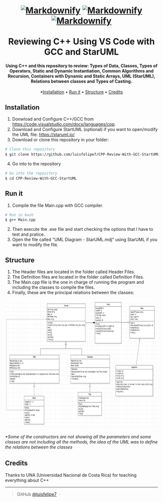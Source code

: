 <h1 align="center">
  <br>
  <a href="https://upload.wikimedia.org/wikipedia/commons/thumb/1/18/ISO_C%2B%2B_Logo.svg/1200px-ISO_C%2B%2B_Logo.svg.png"><img src="https://upload.wikimedia.org/wikipedia/commons/thumb/1/18/ISO_C%2B%2B_Logo.svg/1200px-ISO_C%2B%2B_Logo.svg.png" alt="Markdownify" width="200"></a>
  <a href="https://upload.wikimedia.org/wikipedia/commons/5/5e/GNU_Compiler_Collection_logo.png"><img src="https://upload.wikimedia.org/wikipedia/commons/5/5e/GNU_Compiler_Collection_logo.png" alt="Markdownify" width="200"></a>
   <a href="https://staruml.io/image/staruml_logo.png"><img src="https://staruml.io/image/staruml_logo.png" alt="Markdownify" width="200"></a>
  
  <br>
  <br>
  Reviewing C++ Using VS Code with GCC and StarUML
  <br>
</h1>
<h4 align="center">Using C++ and this repository to review: Types of Data, Classes, Types of Operators, Static and Dynamic Instantiation, Common Algorithms and Recursion, Containers with Dynamic and Static Arrays, UML (StarUML), Relations between classes and Types of Casting.
</h4>

<p align="center">
  •<a href="#installation">Installation</a> •
  <a href="#run-it">Run it</a> •
  <a href="#structure">Structure</a> •
  <a href="#credits">Credits</a>
</p>


## Installation
1. Donwload and Configure C++/GCC from https://code.visualstudio.com/docs/languages/cpp.
2. Download and Configure StartUML (optional) if you want to open/modify the UML file: https://staruml.io/
3. Download or clone this repository in your folder:
```bash
# Clone this repository
$ git clone https://github.com/luisfelipe7/CPP-Review-With-GCC-StartUML
```
4. Go into to the repository
```bash
# Go into the repository
$ cd CPP-Review-With-GCC-StartUML
```

## Run it
1. Compile the file Main.cpp with GCC compiler.
```bash
# Run in bash
$ g++ Main.cpp
```
2. Then execute the .exe file and start checking the options that I have to test and pratice.
3. Open the file called "UML Diagram - StarUML.mdj" using StarUML if you want to modify the file.

## Structure
1. The Header files are located in the folder called Header Files.
2. The Definition files are located in the folder called Definition Files.
3. The Main.cpp file is the one in charge of running the program and including the classes to compile the files.
4. Finally, these are the principal relations between the classes:
<img src="https://raw.githubusercontent.com/luisfelipe7/CPP-Review-With-GCC-StartUML/master/Relations.png?token=AGFNAWM6T274CGDN6MKD6D3BOBJNG" alt="Relations" width="1100" height="420">
<h6>*Some of the constructors are not showing all the parameters and some classes are not including all the methods, the idea of the UML was to define the relations between the classes</h6>

## Credits

Thanks to UNA (Universidad Nacional de Costa Rica) for teaching everything about C++

---

> GitHub [@luisfelipe7](https://github.com/luisfelipe7) &nbsp;&middot;&nbsp;
